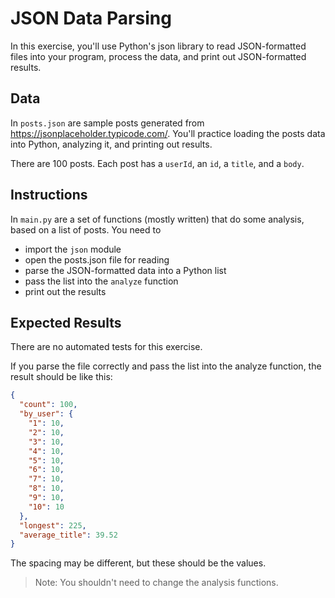 # JSON Data Parsing

In this exercise, you'll use Python's json library to read JSON-formatted files
into your program, process the data, and print out JSON-formatted results.

## Data

In `posts.json` are sample posts generated from
https://jsonplaceholder.typicode.com/. You'll practice loading the posts data
into Python, analyzing it, and printing out results.

There are 100 posts. Each post has a `userId`, an `id`, a `title`, and a `body`.

## Instructions

In `main.py` are a set of functions (mostly written) that do some analysis,
based on a list of posts. You need to

* import the `json` module
* open the posts.json file for reading
* parse the JSON-formatted data into a Python list
* pass the list into the `analyze` function
* print out the results

## Expected Results

There are no automated tests for this exercise.

If you parse the file correctly and pass the list into the analyze function, the
result should be like this:

```json
{
  "count": 100,
  "by_user": {
    "1": 10,
    "2": 10,
    "3": 10,
    "4": 10,
    "5": 10, 
    "6": 10,
    "7": 10, 
    "8": 10, 
    "9": 10,
    "10": 10
  },
  "longest": 225,
  "average_title": 39.52
}
```

The spacing may be different, but these should be the values.

> Note: You shouldn't need to change the analysis functions.
